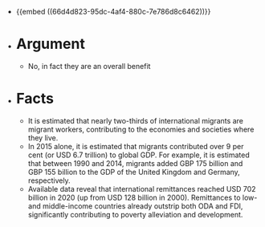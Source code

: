 - {{embed ((66d4d823-95dc-4af4-880c-7e786d8c6462))}}
- # Argument
	- No, in fact they are an overall benefit
- # Facts
	- It is estimated that nearly two-thirds of international migrants are migrant workers, contributing to the economies and societies where they live.
	- In 2015 alone, it is estimated that migrants contributed over 9 per cent (or USD 6.7 trillion) to global GDP. For example, it is estimated that between 1990 and 2014, migrants added GBP 175 billion and GBP 155 billion to the GDP of the United Kingdom and Germany, respectively.
	- Available data reveal that international remittances reached USD 702 billion in 2020 (up from USD 128 billion in 2000). Remittances to low- and middle-income countries already outstrip both ODA and FDI, significantly contributing to poverty alleviation and development.